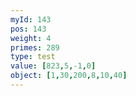 ```yaml
---
myId: 143
pos: 143
weight: 4
primes: 289
type: test
value: [823,5,-1,0]
object: [1,30,200,8,10,40]
---
```

